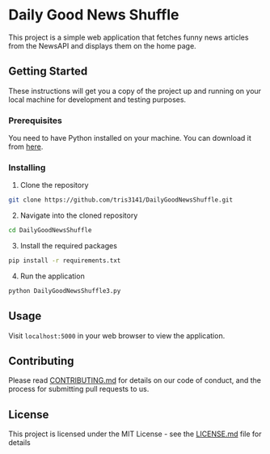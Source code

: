# Daily Good News Shuffle

This project is a simple web application that fetches funny news articles from the NewsAPI and displays them on the home page.

## Getting Started

These instructions will get you a copy of the project up and running on your local machine for development and testing purposes.

### Prerequisites

You need to have Python installed on your machine. You can download it from [here](https://www.python.org/downloads/).

### Installing

1. Clone the repository
```bash
git clone https://github.com/tris3141/DailyGoodNewsShuffle.git
```
2. Navigate into the cloned repository
```bash
cd DailyGoodNewsShuffle
```
3. Install the required packages
```bash
pip install -r requirements.txt
```
4. Run the application
```bash
python DailyGoodNewsShuffle3.py
```

## Usage

Visit `localhost:5000` in your web browser to view the application.

## Contributing

Please read [CONTRIBUTING.md](https://gist.github.com/PurpleBooth/b24679402957c63ec426) for details on our code of conduct, and the process for submitting pull requests to us.

## License

This project is licensed under the MIT License - see the [LICENSE.md](LICENSE.md) file for details

